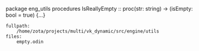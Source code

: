 package eng_utils
	procedures
		IsReallyEmpty :: proc(str: string) -> (isEmpty: bool = true) {...}


	fullpath:
		/home/zota/projects/multi/vk_dynamic/src/engine/utils
	files:
		empty.odin

